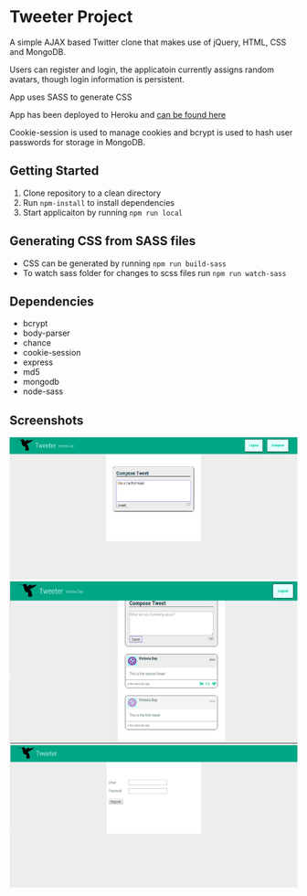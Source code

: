 # Tweeter Project

A simple AJAX based Twitter clone that makes use of jQuery, HTML, CSS and MongoDB.

Users can register and login, the applicatoin currently assigns random avatars, though login information is persistent.

App uses SASS to generate CSS

App has been deployed to Heroku and [can be found here](https://agile-ocean-15477.herokuapp.com/)

Cookie-session is used to manage cookies and bcrypt is used to hash user passwords for storage in MongoDB.

## Getting Started

1.  Clone repository to a clean directory
2.  Run `npm-install` to install dependencies
3.  Start applicaiton by running `npm run local`

## Generating CSS from SASS files
- CSS can be generated by running `npm run build-sass`
- To watch sass folder for changes to scss files run `npm run watch-sass`

## Dependencies

- bcrypt
- body-parser
- chance
- cookie-session
- express
- md5
- mongodb
- node-sass

## Screenshots

!["Screen one"](https://github.com/popnfresh234/tweeter/blob/master/docs/screen_one.png)
!["Screen two"](https://github.com/popnfresh234/tweeter/blob/master/docs/screen_two.png)
!["Screen three"](https://github.com/popnfresh234/tweeter/blob/master/docs/screen_three.png)